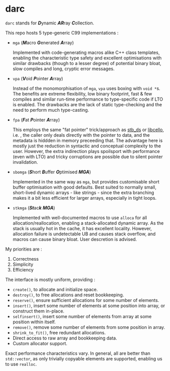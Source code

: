 # darc
`darc` stands for ***D***ynamic ***AR***ray ***C***ollection. 

This repo hosts 5 type-generic C99 implementations :

- `mga` (***M***acro ***G***enerated ***A***rray)

  Implemented with code-generating macros alike C++ class templates,
  enabling the characteristic type safety and excellent optimisations with similar drawbacks (though to a lesser degree) of
  potential binary bloat, slow compiles and long, cryptic error messages.
- `vpa` (***V***oid ***P***ointer ***A***rray)

  Instead of the monomorphisation of `mga`, `vpa` uses boxing with `void *`s.
  The benefits are extreme flexibility, low binary footprint, fast & few compiles
  and similar run-time performance to type-specific code if LTO is enabled. The drawbacks
  are the lack of static type-checking and the need to perform much type-casting.
- `fpa` (***F***at ***P***ointer ***A***rray)
  
  This employs the same "fat pointer" trick/approach as [stb_ds](http://nothings.org/stb_ds/) or [libcello](https://libcello.org/learn/a-fat-pointer-library), i.e. , the caller only deals directly with the pointer to data, and the metadata is hiddden in memory preceeding that. The advantage here is mostly just the reduction in syntactic and conceptual complexity to the user. However, the extra indirection plays spoilsport with performance (even with LTO) and tricky corruptions are possible due to silent pointer invalidation.
- `sbomga` (***S***hort ***B***uffer ***O***ptimised ***MGA***)

  Implemented in the same way as `mga`, but provides customisable short buffer optimisation with good defaults.
  Best suited to normally small, short-lived dynamic arrays - like strings - since the extra branching makes it a bit less
  efficient for larger arrays, especially in tight loops.
- `stkmga` (***St***ac***k*** ***MGA***)

  Implemented with well-documented macros to use `alloca` for all allocation/reallocation, enabling a stack-allocated
  dynamic array. As the stack is usually hot in the cache, it has excellent locality. However, allocation failure is undetectable UB
  and causes stack overflow, and macros can cause binary bloat. User descretion is advised. 

My priorities are :
1. Correctness
2. Simplicity
3. Efficiency  

The interface is mostly uniform, providing :
- `create()`, to allocate and initialize space.
- `destroy()`, to free allocations and reset bookkeeping.
- `reserve()`, ensure sufficient allocations for some number of elements.
- `insert()`, insert some number of elements at some position into array, or construct them in-place.
- `selfinsert()`, insert some number of elements from array at some position within itself.
- `remove()`, remove some number of elements from some position in array.
- `shrink_to_fit()`, free redundant allocations.
- Direct access to raw array and bookkeeping data.
- Custom allocator support.

Exact performance characteristics vary. In general, all are better than `std::vector`, as only trivially copyable elements are supported, enabling us to use `realloc`.
